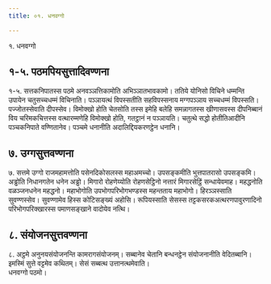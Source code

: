 ```yaml
---
title: ०१. धनवग्गो

---
```

१. धनवग्गो  


## १-५. पठमपियसुत्तादिवण्णना

१-५. सत्तकनिपातस्स पठमे अनवञ्ञत्तिकामोति अभिञ्ञातभावकामो। ततिये योनिसो विचिने धम्मन्ति उपायेन चतुसच्चधम्मं विचिनाति। पञ्ञायत्थं विपस्सतीति सहविपस्सनाय मग्गपञ्ञाय सच्चधम्मं विपस्सति। पज्जोतस्सेवाति दीपस्सेव। विमोक्खो होति चेतसोति तस्स इमेहि बलेहि समन्नागतस्स खीणासवस्स दीपनिब्बानं विय चरिमकचित्तस्स वत्थारम्मणेहि विमोक्खो होति, गतट्ठानं न पञ्ञायति। चतुत्थे सद्धो होतीतिआदीनि पञ्चकनिपाते वण्णितानेव। पञ्चमे धनानीति अदालिद्दियकरणट्ठेन धनानि।  


## ७. उग्गसुत्तवण्णना

७. सत्तमे उग्गो राजमहामत्तोति पसेनदिकोसलस्स महाअमच्चो। उपसङ्कमीति भुत्तपातरासो उपसङ्कमि। अड्ढोति निधानगतेन धनेन अड्ढो। मिगारो रोहणेय्योति रोहणसेट्ठिनो नत्तारं मिगारसेट्ठिं सन्धायेवमाह। महद्धनोति वळञ्जनधनेन महद्धनो। महाभोगोति उपभोगपरिभोगभण्डस्स महन्तताय महाभोगो। हिरञ्ञस्साति सुवण्णस्सेव। सुवण्णामेव हिस्स कोटिसङ्ख्यं अहोसि। रूपियस्साति सेसस्स तट्टकसरकअत्थरणपावुरणादिनो परिभोगपरिक्खारस्स पमाणसङ्खाने वादोयेव नत्थि।  


## ८. संयोजनसुत्तवण्णना

८. अट्ठमे अनुनयसंयोजनन्ति कामरागसंयोजनम्। सब्बानेव चेतानि बन्धनट्ठेन संयोजनानीति वेदितब्बानि। इमस्मिं सुत्ते वट्टमेव कथितम्। सेसं सब्बत्थ उत्तानत्थमेवाति।  
धनवग्गो पठमो।  
